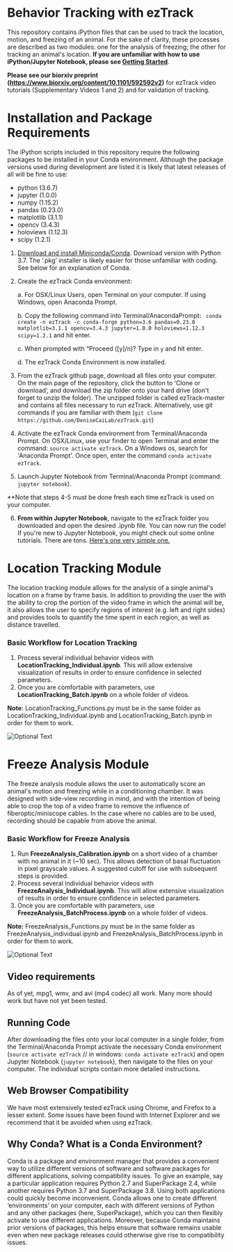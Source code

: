 # Behavior Tracking with ezTrack
This repository contains iPython files that can be used to track the location, motion, and freezing of an animal. For the sake of clarity, these processes are described as two modules: one for the analysis of freezing; the other for tracking an animal's location.  **If you are unfamiliar with how to use iPython/Jupyter Notebook, please see [Getting Started](https://github.com/DeniseCaiLab/GettingStarted)**.

**Please see our biorxiv preprint (https://www.biorxiv.org/content/10.1101/592592v2)** for ezTrack video tutorials (Supplementary Videos 1 and 2) and for validation of tracking.

# Installation and Package Requirements
The iPython scripts included in this repository require the following packages to be installed in your Conda environment.  Although the package versions used during development are listed it is likely that latest releases of all will be fine to use:
* python (3.6.7)
* jupyter (1.0.0)
* numpy (1.15.2)
* pandas (0.23.0)
* matplotlib (3.1.1) 
* opencv (3.4.3)
* holoviews (1.12.3)
* scipy (1.2.1)

1. [Download and install Miniconda/Conda](https://conda.io/miniconda.html).  Download version with Python 3.7.  The ‘.pkg’ installer is likely easier for those unfamiliar with coding. See below for an explanation of Conda.

2. Create the ezTrack Conda environment:

    a. For OSX/Linux Users, open Terminal on your computer. If using Windows, open Anaconda Prompt.
    
    b. Copy the following command into Terminal/AnacondaPrompt: ` conda create -n ezTrack -c conda-forge python=3.6 pandas=0.23.0 matplotlib=3.1.1 opencv=3.4.3 jupyter=1.0.0 holoviews=1.12.3 scipy=1.2.1` and hit enter.
    
    c. When prompted with “Proceed ([y]/n)? Type in `y` and hit enter.
    
    d. The ezTrack Conda Environment is now installed.

3. From the ezTrack github page, download all files onto your computer. On the main page of the repository, click the button to ‘Clone or download’, and download the zip folder onto your hard drive (don't forget to unzip the folder). The unzipped folder is called ezTrack-master and contains all files necessary to run ezTrack.  Alternatively, use git commands if you are familiar with them (`git clone https://github.com/DeniseCaiLab/ezTrack.git`)

4. Activate the ezTrack Conda environment from Terminal/Anaconda Prompt.  On OSX/Linux, use your finder to open Terminal and enter the command: `source activate ezTrack`.  On a Windows os, search for 'Anaconda Prompt'.  Once open, enter the command `conda activate ezTrack`.  

5. Launch Jupyter Notebook from Terminal/Anaconda Prompt (command: `jupyter notebook`). 

**Note that steps 4-5 must be done fresh each time ezTrack is used on your computer.

6. **From within Jupyter Notebook**, navigate to the ezTrack folder you downloaded and open the desired .ipynb file.  You can now run the code!  If you're new to Jupyter Notebook, you might check out some online tutorials.  There are tons.  [Here's one very simple one.](https://nbviewer.jupyter.org/github/jupyter/notebook/blob/master/docs/source/examples/Notebook/Notebook%20Basics.ipynb)

# Location Tracking Module
The location tracking module allows for the analysis of a single animal's location on a frame by frame basis.  In addition to providing the user the with the ability to crop the portion of the video frame in which the animal will be, it also allows the user to specify regions of interest (e.g. left and right sides) and provides tools to quantify the time spent in each region, as well as distance travelled.  

### Basic Workflow for Location Tracking
1. Process several individual behavior videos with **LocationTracking_Individual.ipynb**.  This will allow extensive visualization of results in order to ensure confidence in selected parameters. 
2. Once you are comfortable with parameters, use **LocationTracking_Batch.ipynb** on a whole folder of videos.

**Note:** LocationTracking_Functions.py must be in the same folder as LocationTracking_Individual.ipynb and LocationTracking_Batch.ipynb in order for them to work.

![Optional Text](../master/Images/LocationTracking_Schematic.png)

# Freeze Analysis Module
The freeze analysis module allows the user to automatically score an animal's motion and freezing while in a conditioning chamber.  It was designed with side-view recording in mind, and with the intention of being able to crop the top of a video frame to remove the influence of fiberoptic/miniscope cables.  In the case where no cables are to be used, recording should be capable from above the animal.  

### Basic Workflow for Freeze Analysis
1. Run **FreezeAnalysis_Calibration.ipynb** on a short video of a chamber with no animal in it (~10 sec).  This allows detection of basal fluctuation in pixel grayscale values.  A suggested cutoff for use with subsequent steps is provided.
2. Process several individual behavior videos with **FreezeAnalysis_Individual.ipynb**.  This will allow extensive visualization of results in order to ensure confidence in selected parameters. 
3. Once you are comfortable with parameters, use **FreezeAnalysis_BatchProcess.ipynb** on a whole folder of videos.

**Note:** FreezeAnalysis_Functions.py must be in the same folder as FreezeAnalysis_individual.ipynb and FreezeAnalysis_BatchProcess.ipynb in order for them to work.

![Optional Text](../master/Images/FreezeAnalysis_Schematic.png)

## Video requirements
As of yet, mpg1, wmv, and avi (mp4 codec) all work.  Many more should work but have not yet been tested.  

## Running Code
After downloading the files onto your local computer in a single folder, from the Terminal/Anaconda Prompt activate the necessary Conda environment (```source activate ezTrack``` // in windows: ```conda activate ezTrack```) and open Jupyter Notebook (```jupyter notebook```), then navigate to the files on your computer. The individual scripts contain more detailed instructions.

## Web Browser Compatibility
We have most extensively tested ezTrack using Chrome, and Firefox to a lesser extent.  Some issues have been found with Internet Explorer and we recommend that it be avoided when usng ezTrack.

## Why Conda? What is a Conda Environment?
Conda is a package and environment manager that provides a convenient way to utilize different versions of software and software packages for different applications, solving compatibility issues.  To give an example, say a particular application requires Python 2.7 and SuperPackage 2.4, while another requires Python 3.7 and SuperPackage 3.8. Using both applications could quickly become inconvenient. Conda allows one to create different ‘environments’ on your computer, each with different versions of Python and any other packages (here, SuperPackage), which you can then flexibly activate to use different applications.  Moreover, because Conda maintains prior versions of packages, this helps ensure that software remains usable even when new package releases could otherwise give rise to compatibility issues.

